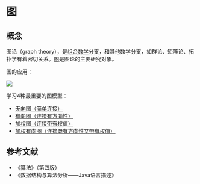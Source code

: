 # 图

## 概念

图论（graph theory），是[组合数学](https://zh.wikipedia.org/wiki/组合数学)分支，和其他数学分支，如群论、矩阵论、拓扑学有着密切关系。[图](https://zh.wikipedia.org/wiki/图_(数学))是图论的主要研究对象。

图的应用：

![](http://file.wangsijie.top/blog/202112271834456.jpeg)



学习4种最重要的图模型：

- [无向图（简单连接）](./无向图.md)
- [有向图（连接有方向性）](./有向图.md)
- [加权图（连接带有权值）](./加权图.md)
- [加权有向图（连接既有方向性又带有权值）](./加权有向图.md)


## 参考文献

- 《算法》（第四版）
- 《数据结构与算法分析——Java语言描述》

